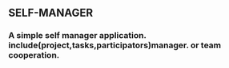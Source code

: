 ## SELF-MANAGER

### A simple self manager application. include(project,tasks,participators)manager. or team cooperation.
